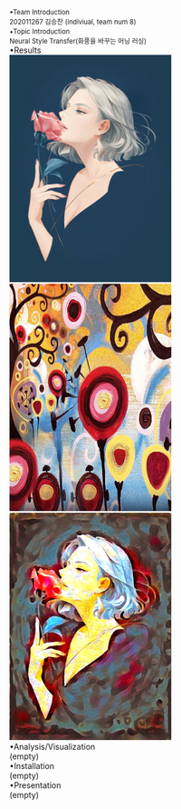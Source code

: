 <small>
•Team Introduction<br>
202011267 김승찬 (indiviual, team num 8)<br>
•Topic Introduction<br>
Neural Style Transfer(화풍을 바꾸는 머닝 러싱)<br>
</small>
•Results<br>
<img src="/output/combined_a01_candy height 50~1200/a01.jpg"  width="286" height="400"/>
<img src="/output/combined_a01_candy height 50~1200/candy.jpg"  width="286" height="400"/>
<img src="/output/combined_a01_candy height 50~1200/a01_candy_o_lbfgs_i_content_h_1200_m_vgg19_cw_100000.0_sw_30000.0_tv_1.0.jpg"  width="286" height="400"/>
<br>
•Analysis/Visualization<br>
(empty)<br>
•Installation<br>
(empty)<br>
•Presentation<br>
(empty)<br>
